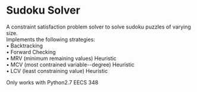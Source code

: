 # Sudoku Solver

A constraint satisfaction problem solver to solve sudoku puzzles of varying size.   
Implements the following strategies:  
• Backtracking   
• Forward Checking   
• MRV (minimum remaining values) Heuristic   
• MCV (most contrained variable--degree) Heuristic   
• LCV (least constraining value) Heuristic   

Only works with Python2.7
EECS 348 
